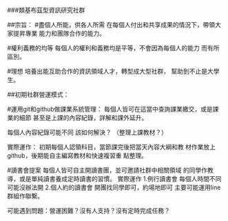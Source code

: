 ###類基布茲型資訊研究社群


##宗旨：
#盡個人所能，供各人所需
在每個人付出和共享成果的情況下，帶領大家提昇專業
能力和團隊合作的能力。

#權利義務的均等
每個人的權利和義務均是平等，不會因為每個人的能力
而有所區別。

#理想
培養出能互助合作的資訊領域人才，轉型成大型社群，
幫助到不止是大學生。




##初期社群營運模式：

#運用git和github做課業系統管理：
每個人皆可在這當中查詢課業繳交，或是課業的細節
甚至是上課的內容紀錄，詳解和課外延升。

每個人內容紀錄可能不同 該如何解決？
（整理上課教材？）


實際運作：
初期每個人認領科目，當節課完後把當天內容大綱和教
材作業放上github，後期能自主編寫教材和快速複習重
點整理。


#讀書會提案
每個人皆可自主開讀書團，並可邀請社群中相關領域
的同學作教導，或是單純讀書養成定時讀書的習慣。
實際運作
1.例行讀書會
每個人時間不同可能沒辦法開
2.個人約的讀書會
開團找同學即可，約場地即可
主要可能運用line群組作聯繫。

可能遇到問題：營運困難？沒有人支持？沒有定時完成任務？

